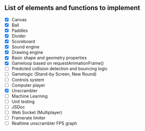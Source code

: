 ## List of elements and functions to implement

* [x] Canvas
* [x] Ball
* [x] Paddles
* [x] Divider
* [x] Scoreboard
* [x] Sound engine
* [x] Drawing engine
* [x] Basic shape and geometry properties
* [x] Gameloop based on requestAnimationFrame()
* [ ] Predicted collision detection and bouncing logic
* [ ] Gamelogic (Stand-by Screen, New Round)
* [ ] Controls system
* [ ] Computer player
* [x] Unscrambler
* [ ] Machine Learning
* [ ] Unit testing
* [ ] JSDoc
* [ ] Web Socket (Multiplayer)
* [ ] Framerate limiter
* [ ] Realtime unscrambler FPS graph
